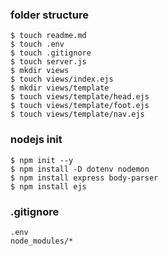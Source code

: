 ### folder structure
```
$ touch readme.md
$ touch .env
$ touch .gitignore
$ touch server.js
$ mkdir views 
$ touch views/index.ejs
$ mkdir views/template
$ touch views/template/head.ejs
$ touch views/template/foot.ejs
$ touch views/template/nav.ejs
```
### nodejs init
```
$ npm init --y
$ npm install -D dotenv nodemon
$ npm install express body-parser
$ npm install ejs
```
### .gitignore
```
.env
node_modules/*
```

